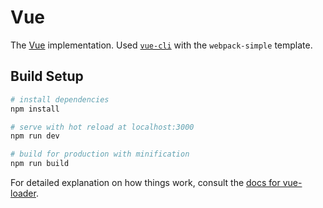 # Vue

The [Vue](https://vuejs.org/) implementation. Used [`vue-cli`](https://github.com/vuejs/vue-cli) with the `webpack-simple` template.

## Build Setup

``` bash
# install dependencies
npm install

# serve with hot reload at localhost:3000
npm run dev

# build for production with minification
npm run build
```

For detailed explanation on how things work, consult the [docs for vue-loader](http://vuejs.github.io/vue-loader).
